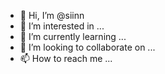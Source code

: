 - 👋 Hi, I’m @siinn
- 👀 I’m interested in ...
- 🌱 I’m currently learning ...
- 💞️ I’m looking to collaborate on ...
- 📫 How to reach me ...

<!---
siinn/siinn is a ✨ special ✨ repository because its `README.md` (this file) appears on your GitHub profile.
You can click the Preview link to take a look at your changes.
--->
